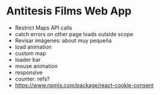 # Antitesis Films Web App

- Restrict Maps API calls
- catch errors  on  other  page loads outside scope
- Revisar imágenes: about muy pequeña
- load animation
- custom map
- loader bar
- mouse animation
- responsive
- counter: refs?
- https://www.npmjs.com/package/react-cookie-consent 